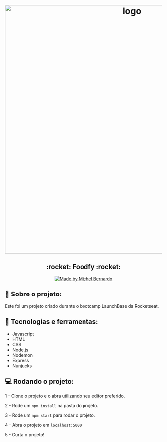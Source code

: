 <h1 align="center">
    <img alt="logo" src="https://imgur.com/WqNTQq8.png" width="800px" />
</h1>

<h2 align="center">
  :rocket: Foodfy :rocket:
</h2>


<p align="center">
    <a target="blank" href="https://www.linkedin.com/in/bernardojachegou/">
        <img alt="Made by Michel Bernardo"
            src="https://img.shields.io/badge/Made%20by-Michel%20Bernardo-%23FBDFDB?style=for-the-badge">
    </a>
</p>

## :book: Sobre o projeto:

<p>
  Este foi um projeto criado durante o bootcamp LaunchBase da Rocketseat.
</p>

 ## :iphone: Tecnologias e ferramentas:

 <ul>
  <li>Javascript</li>
  <li>HTML</li>
  <li>CSS</li>
  <li>Node.js</li>
  <li>Nodemon</li>
  <li>Express</li>
  <li>Nunjucks</li>
 </ul>
 
## :computer: Rodando o projeto:

1 - Clone o projeto e o abra utilizando seu editor preferido.

2 - Rode um `npm install` na pasta do projeto.

3 - Rode um `npm start` para rodar o projeto.

4 - Abra o projeto em `localhost:5000`

5 - Curta o projeto!


